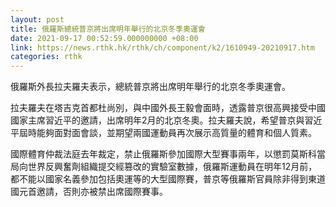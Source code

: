 ```yaml
---
layout: post
title: 俄羅斯總統普京將出席明年舉行的北京冬季奧運會
date: 2021-09-17 00:52:59.000000000 +08:00
link: https://news.rthk.hk/rthk/ch/component/k2/1610949-20210917.htm
categories: rthk
---
```


俄羅斯外長拉夫羅夫表示，總統普京將出席明年舉行的北京冬季奧運會。

拉夫羅夫在塔吉克首都杜尚別，與中國外長王毅會面時，透露普京很高興接受中國國家主席習近平的邀請，出席明年2月的北京冬奧。拉夫羅夫說，希望普京與習近平屆時能夠面對面會談，並期望兩國運動員再次展示高質量的體育和個人質素。

國際體育仲裁法庭去年裁定，禁止俄羅斯參加國際大型賽事兩年，以懲罰莫斯科當局向世界反興奮劑組織提交經篡改的實驗室數據，俄羅斯運動員在明年12月前，都不能以國家名義參加包括奧運等的大型國際賽，普京等俄羅斯官員除非得到東道國元首邀請，否則亦被禁出席國際賽事。
